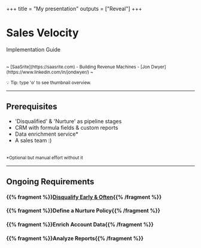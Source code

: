+++
title = "My presentation"
outputs = ["Reveal"]
+++

# Sales Velocity
Implementation Guide

<br>
<small>~ [SaaSrite](https://saasrite.com) - Building Revenue Machines - [Jon Dwyer](https://www.linkedin.com/in/jondwyer/) ~</small>

<small>💡 Tip: type 'o' to see thumbnail overview.</small>

---

## Prerequisites

- 'Disqualified' & 'Nurture' as pipeline stages
- CRM with formula fields & custom reports
- Data enrichment service*
- A sales team :)

<br>
<small>*Optional but manual effort without it</small>

---

## Ongoing Requirements

#### {{% fragment %}}[Disqualify Early & Often](https://www.insightsquared.com/2016/04/the-importance-of-disqualifying-leads/){{% /fragment %}}
#### {{% fragment %}}Define a Nurture Policy{{% /fragment %}}
#### {{% fragment %}}Enrich Account Data{{% /fragment %}}
#### {{% fragment %}}Analyze Reports{{% /fragment %}}
